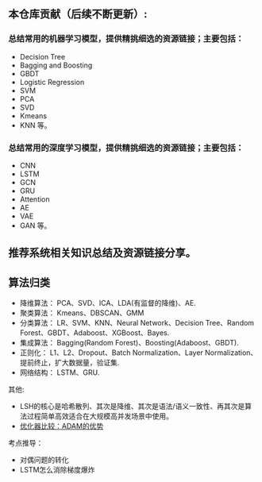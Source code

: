 ## 本仓库贡献（后续不断更新）:
### 总结常用的机器学习模型，提供精挑细选的资源链接；主要包括：
* Decision Tree
* Bagging and Boosting
* GBDT
* Logistic Regression
* SVM
* PCA
* SVD
* Kmeans
* KNN
等。

### 总结常用的深度学习模型，提供精挑细选的资源链接；主要包括：
* CNN
* LSTM
* GCN
* GRU
* Attention
* AE
* VAE
* GAN
等。

## 推荐系统相关知识总结及资源链接分享。

## 算法归类
* 降维算法： PCA、SVD、ICA、LDA(有监督的降维)、AE.
* 聚类算法： Kmeans、DBSCAN、GMM
* 分类算法： LR、SVM、KNN、Neural Network、Decision Tree、Random Forest、GBDT、Adaboost、XGBoost、Bayes.
* 集成算法： Bagging(Random Forest)、Boosting(Adaboost、GBDT).
* 正则化： L1、L2、Dropout、Batch Normalization、Layer Normalization、提前终止，扩大数据量，验证集.
* 网络结构： LSTM、GRU.

其他:
* LSH的核心是哈希散列、其次是降维、其次是语法/语义一致性、再其次是算法过程简单高效适合在大规模高并发场景中使用。
* [优化器比较：ADAM的优势](https://zhuanlan.zhihu.com/p/32626442)


考点推导：
* 对偶问题的转化
* LSTM怎么消除梯度爆炸